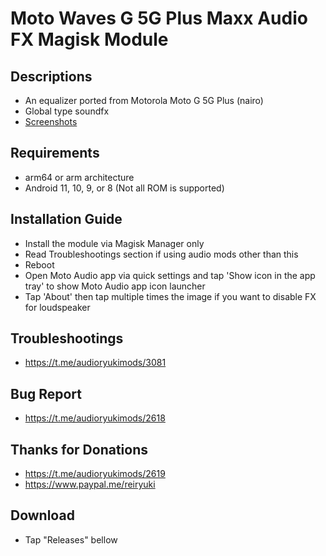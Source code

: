 # Moto Waves G 5G Plus Maxx Audio FX Magisk Module

## Descriptions
- An equalizer ported from Motorola Moto G 5G Plus (nairo)
- Global type soundfx
- [Screenshots](https://reiryuki.blogspot.com/2020/09/motorola-waves-maxx-audio-fx-magisk.html?m=1)

## Requirements
- arm64 or arm architecture
- Android 11, 10, 9, or 8
  (Not all ROM is supported)

## Installation Guide
- Install the module via Magisk Manager only
- Read Troubleshootings section if using audio mods other than this
- Reboot
- Open Moto Audio app via quick settings and tap 'Show icon in the app tray' to show Moto Audio app icon launcher
- Tap 'About' then tap multiple times the image if you want to disable FX for loudspeaker

## Troubleshootings
- https://t.me/audioryukimods/3081

## Bug Report
- https://t.me/audioryukimods/2618

## Thanks for Donations
- https://t.me/audioryukimods/2619
- https://www.paypal.me/reiryuki

## Download
- Tap "Releases" bellow
